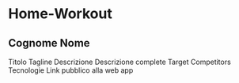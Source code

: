 # Home-Workout

## Cognome Nome


Titolo
Tagline
Descrizione
Descrizione complete
Target
Competitors
Tecnologie
Link pubblico alla web app
